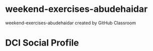 # weekend-exercises-abudehaidar
weekend-exercises-abudehaidar created by GitHub Classroom

# DCI Social Profile 
